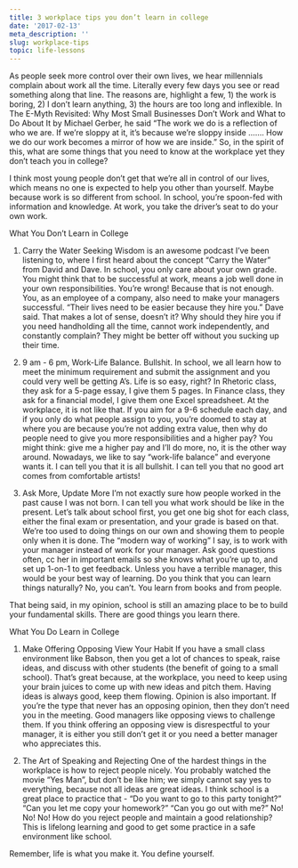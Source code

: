 ```yaml
---
title: 3 workplace tips you don’t learn in college
date: '2017-02-13'
meta_description: ''
slug: workplace-tips
topic: life-lessons
---
```


As people seek more control over their own lives, we hear millennials complain about work all the time. Literally every few days you see or read something along that line. The reasons are, highlight a few, 1) the work is boring, 2) I don’t learn anything, 3) the hours are too long and inflexible. In The E-Myth Revisited: Why Most Small Businesses Don’t Work and What to Do About It by Michael Gerber, he said “The work we do is a reflection of who we are. If we’re sloppy at it, it’s because we’re sloppy inside ……. How we do our work becomes a mirror of how we are inside.” So, in the spirit of this, what are some things that you need to know at the workplace yet they don’t teach you in college?

I think most young people don’t get that we’re all in control of our lives, which means no one is expected to help you other than yourself. Maybe because work is so different from school. In school, you’re spoon-fed with information and knowledge. At work, you take the driver’s seat to do your own work.

What You Don’t Learn in College
1. Carry the Water
Seeking Wisdom is an awesome podcast I’ve been listening to, where I first heard about the concept “Carry the Water” from David and Dave. In school, you only care about your own grade. You might think that to be successful at work, means a job well done in your own responsibilities. You’re wrong! Because that is not enough. You, as an employee of a company, also need to make your managers successful. “Their lives need to be easier because they hire you.” Dave said. That makes a lot of sense, doesn’t it? Why should they hire you if you need handholding all the time, cannot work independently, and constantly complain? They might be better off without you sucking up their time.

2. 9 am - 6 pm, Work-Life Balance. Bullshit.
In school, we all learn how to meet the minimum requirement and submit the assignment and you could very well be getting A’s. Life is so easy, right? In Rhetoric class, they ask for a 5-page essay, I give them 5 pages. In Finance class, they ask for a financial model, I give them one Excel spreadsheet. At the workplace, it is not like that. If you aim for a 9-6 schedule each day, and if you only do what people assign to you, you’re doomed to stay at where you are because you’re not adding extra value, then why do people need to give you more responsibilities and a higher pay? You might think: give me a higher pay and I’ll do more, no, it is the other way around. Nowadays, we like to say “work-life balance” and everyone wants it. I can tell you that it is all bullshit. I can tell you that no good art comes from comfortable artists!

3. Ask More, Update More
I’m not exactly sure how people worked in the past cause I was not born. I can tell you what work should be like in the present. Let’s talk about school first, you get one big shot for each class, either the final exam or presentation, and your grade is based on that. We’re too used to doing things on our own and showing them to people only when it is done. The “modern way of working” I say, is to work with your manager instead of work for your manager. Ask good questions often, cc her in important emails so she knows what you’re up to, and set up 1-on-1 to get feedback. Unless you have a terrible manager, this would be your best way of learning. Do you think that you can learn things naturally? No, you can’t. You learn from books and from people.

That being said, in my opinion, school is still an amazing place to be to build your fundamental skills. There are good things you learn there.

What You Do Learn in College
1. Make Offering Opposing View Your Habit
If you have a small class environment like Babson, then you get a lot of chances to speak, raise ideas, and discuss with other students (the benefit of going to a small school). That’s great because, at the workplace, you need to keep using your brain juices to come up with new ideas and pitch them. Having ideas is always good, keep them flowing. Opinion is also important. If you’re the type that never has an opposing opinion, then they don’t need you in the meeting. Good managers like opposing views to challenge them. If you think offering an opposing view is disrespectful to your manager, it is either you still don’t get it or you need a better manager who appreciates this.

2. The Art of Speaking and Rejecting
One of the hardest things in the workplace is how to reject people nicely. You probably watched the movie “Yes Man”, but don’t be like him; we simply cannot say yes to everything, because not all ideas are great ideas. I think school is a great place to practice that - “Do you want to go to this party tonight?” “Can you let me copy your homework?” “Can you go out with me?” No! No! No! How do you reject people and maintain a good relationship? This is lifelong learning and good to get some practice in a safe environment like school.

Remember, life is what you make it. You define yourself.
